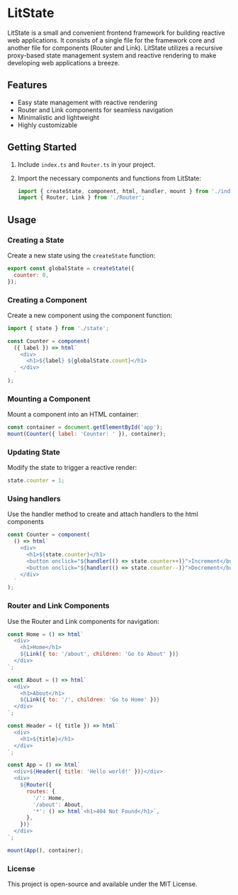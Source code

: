 # LitState

LitState is a small and convenient frontend framework for building reactive web applications. It consists of a single file for the framework core and another file for components (Router and Link). LitState utilizes a recursive proxy-based state management system and reactive rendering to make developing web applications a breeze.

## Features

- Easy state management with reactive rendering
- Router and Link components for seamless navigation
- Minimalistic and lightweight
- Highly customizable

## Getting Started

1. Include `index.ts` and `Router.ts` in your project.
2. Import the necessary components and functions from LitState:

   ```javascript
   import { createState, component, html, handler, mount } from './index';
   import { Router, Link } from './Router';
   ```

## Usage

### Creating a State

Create a new state using the `createState` function:

```javascript
export const globalState = createState({
  counter: 0,
});
```

### Creating a Component

Create a new component using the component function:

```javascript
import { state } from './state';

const Counter = component(
  ({ label }) => html`
    <div>
      <h1>${label} ${globalState.count}</h1>
    </div>
  `
);
```

### Mounting a Component

Mount a component into an HTML container:

```javascript
const container = document.getElementById('app');
mount(Counter({ label: 'Counter: ' }), container);
```

### Updating State

Modify the state to trigger a reactive render:

```javascript
state.counter = 1;
```

### Using handlers

Use the handler method to create and attach handlers to the html components

```javascript
const Counter = component(
  () => html`
    <div>
      <h1>${state.counter}</h1>
      <button onclick="${handler(() => state.counter++)}">Increment</button>
      <button onclick="${handler(() => state.counter--)}">Decrement</button>
    </div>
  `
);
```

### Router and Link Components

Use the Router and Link components for navigation:

```javascript
const Home = () => html`
  <div>
    <h1>Home</h1>
    ${Link({ to: '/about', children: 'Go to About' })}
  </div>
`;

const About = () => html`
  <div>
    <h1>About</h1>
    ${Link({ to: '/', children: 'Go to Home' })}
  </div>
`;

const Header = ({ title }) => html`
  <div>
    <h1>${title}</h1>
  </div>
`;

const App = () => html`
  <div>${Header({ title: 'Hello world!' })}</div>
  <div>
    ${Router({
      routes: {
        '/': Home,
        '/about': About,
        '*': () => html`<h1>404 Not Found</h1>`,
      },
    })}
  </div>
`;

mount(App(), container);
```

### License

This project is open-source and available under the MIT License.
